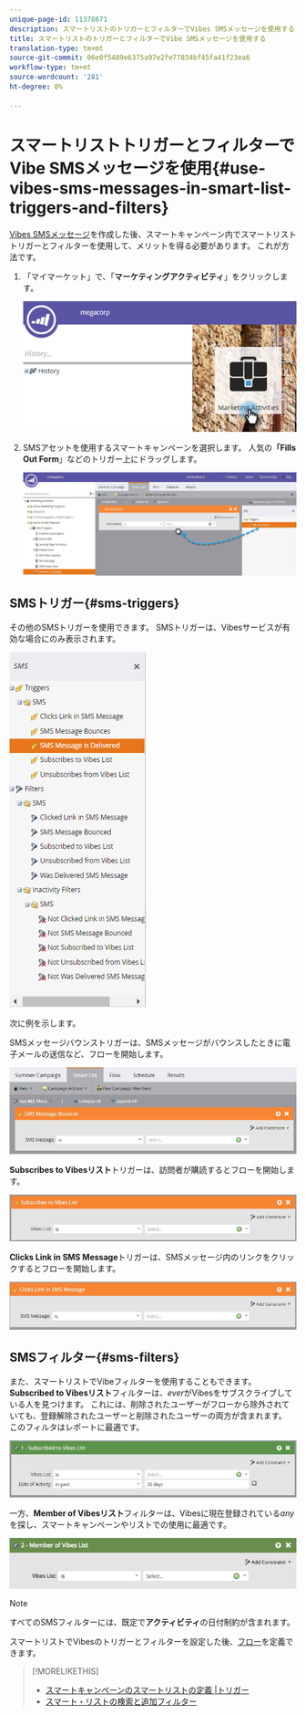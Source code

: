 ```yaml
---
unique-page-id: 11378871
description: スマートリストのトリガーとフィルターでVibes SMSメッセージを使用する — Marketto Docs — 製品ドキュメント
title: スマートリストのトリガーとフィルターでVibe SMSメッセージを使用する
translation-type: tm+mt
source-git-commit: 06e0f5489e6375a97e2fe77834bf45fa41f23ea6
workflow-type: tm+mt
source-wordcount: '281'
ht-degree: 0%

---
```



# スマートリストトリガーとフィルターでVibe SMSメッセージを使用{#use-vibes-sms-messages-in-smart-list-triggers-and-filters}

[Vibes SMSメッセージ](/help/marketo/product-docs/mobile-marketing/vibes-sms-messages/create-a-vibes-sms-message.md)を作成した後、スマートキャンペーン内でスマートリストトリガーとフィルターを使用して、メリットを得る必要があります。 これが方法です。

1. 「マイマーケット」で、「**マーケティングアクティビティ**」をクリックします。

   ![](assets/image2016-7-28-9-3a48-3a32.png)

1. SMSアセットを使用するスマートキャンペーンを選択します。 人気の&#x200B;**「Fills Out Form**」などのトリガー上にドラッグします。

   ![](assets/fills-out-form-pull-over.jpg)

## SMSトリガー{#sms-triggers}

その他のSMSトリガーを使用できます。 SMSトリガーは、Vibesサービスが有効な場合にのみ表示されます。

![](assets/new-sms-search2.png)

次に例を示します。

SMSメッセージバウンストリガーは、SMSメッセージがバウンスしたときに電子メールの送信など、フローを開始します。

![](assets/sms-message-bounces-real.jpg)

**Subscribes to Vibesリスト**&#x200B;トリガーは、訪問者が購読するとフローを開始します。

![](assets/subscribes-to-vibes-list-real.jpg)

**Clicks Link in SMS Message**&#x200B;トリガーは、SMSメッセージ内のリンクをクリックするとフローを開始します。

![](assets/clicks-link-in-sms-message.jpg)

## SMSフィルター{#sms-filters}

また、スマートリストでVibeフィルターを使用することもできます。 **Subscribed to Vibesリスト**&#x200B;フィルターは、*ever*&#x200B;がVibesをサブスクライブしている人を見つけます。 これには、削除されたユーザーがフローから除外されていても、登録解除されたユーザーと削除されたユーザーの両方が含まれます。 このフィルタはレポートに最適です。

![](assets/subscribed-to-vibes-list-filter-real.jpg)

一方、**Member of Vibesリスト**&#x200B;フィルターは、Vibesに現在登録されている&#x200B;_any_&#x200B;を探し、スマートキャンペーンやリストでの使用に最適です。

![](assets/image001.png)

>[!NOTE]
>
>すべてのSMSフィルターには、既定で&#x200B;**アクティビティ**&#x200B;の日付制約が含まれます。

スマートリストでVibesのトリガーとフィルターを設定した後、[フロー](/help/marketo/product-docs/mobile-marketing/vibes-sms-messages/add-a-flow-step-for-sms.md)を定義できます。

>[!MORELIKETHIS]
>
>* [スマートキャンペーンのスマートリストの定義 |トリガー](/help/marketo/product-docs/core-marketo-concepts/smart-campaigns/creating-a-smart-campaign/define-smart-list-for-smart-campaign-trigger.md)
>* [スマート・リストの検索と追加フィルター](/help/marketo/product-docs/core-marketo-concepts/smart-lists-and-static-lists/creating-a-smart-list/find-and-add-filters-to-a-smart-list.md)


